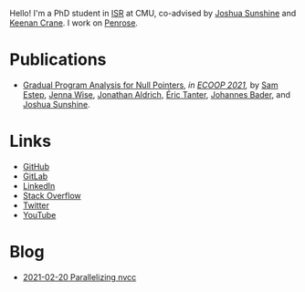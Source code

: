 Hello! I'm a PhD student in [ISR][] at CMU, co-advised by [Joshua Sunshine][]
and [Keenan Crane][]. I work on [Penrose][].

# Publications

- [Gradual Program Analysis for Null Pointers][], _in [ECOOP 2021][],_ by [Sam
  Estep][], [Jenna Wise][], [Jonathan Aldrich][], [Éric Tanter][], [Johannes
  Bader][], and [Joshua Sunshine][].

# Links

- [GitHub][]
- [GitLab][]
- [LinkedIn][]
- [Stack Overflow][]
- [Twitter][]
- [YouTube][]

# Blog

- [2021-02-20 Parallelizing nvcc](/2021/02/20/parallelizing-nvcc.html)

[ECOOP 2021]: https://2021.ecoop.org/
[Éric Tanter]: https://pleiad.cl/people/etanter
[GitHub]: https://github.com/samestep
[GitLab]: https://gitlab.com/sestep
[Gradual Program Analysis for Null Pointers]: https://doi.org/10.4230/LIPIcs.ECOOP.2021.3
[ISR]: https://www.isri.cmu.edu/
[Jenna Wise]: https://www.cs.cmu.edu/~jlwise/
[Johannes Bader]: https://johannes-bader.com/
[Jonathan Aldrich]: https://www.cs.cmu.edu/~aldrich/
[Joshua Sunshine]: https://www.cs.cmu.edu/~jssunshi/
[Keenan Crane]: https://www.cs.cmu.edu/~kmcrane/
[LinkedIn]: https://www.linkedin.com/in/sam-estep/
[Penrose]: https://penrose.ink/
[Sam Estep]: https://samestep.com/
[Stack Overflow]: https://stackoverflow.com/users/5044950/sam-estep
[Twitter]: https://twitter.com/sgestep
[YouTube]: https://www.youtube.com/channel/UCNv4Z4DBjqdD8lycl-zycYw
